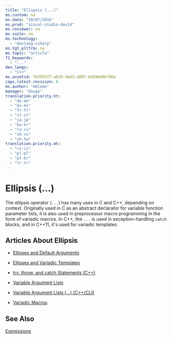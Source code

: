 ```yaml
---
title: "Ellipsis (...)"
ms.custom: na
ms.date: "10/07/2016"
ms.prod: "visual-studio-dev14"
ms.reviewer: na
ms.suite: na
ms.technology: 
  - "devlang-csharp"
ms.tgt_pltfrm: na
ms.topic: "article"
f1_keywords: 
  - "..."
dev_langs: 
  - "C++"
ms.assetid: 7b395577-a629-4b63-a09f-b429e09bf86a
caps.latest.revision: 6
ms.author: "mblome"
manager: "douge"
translation.priority.ht: 
  - "de-de"
  - "es-es"
  - "fr-fr"
  - "it-it"
  - "ja-jp"
  - "ko-kr"
  - "ru-ru"
  - "zh-cn"
  - "zh-tw"
translation.priority.mt: 
  - "cs-cz"
  - "pl-pl"
  - "pt-br"
  - "tr-tr"
---
```

# Ellipsis (...)
The ellipsis operator (`...`) has many uses in C and C++, depending on context. Originally used in C as an abstract declarator for variable function parameter lists, it is also used in preprocessor macro programming in the form of variadic macros. In C++, the `...` is used in exception-handling `catch` blocks, and in C++11, it's used for variadic templates.  
  
## Articles About Ellipsis  
  
-   [Ellipses and Default Arguments](../misc/ellipses-and-default-arguments.md)  
  
-   [Ellipses and Variadic Templates](../Topic/Ellipses%20and%20Variadic%20Templates.md)  
  
-   [try, throw, and catch Statements (C++)](../Topic/try,%20throw,%20and%20catch%20Statements%20\(C++\).md)  
  
-   [Variable Argument Lists](../misc/variable-argument-lists.md)  
  
-   [Variable Argument Lists (...) (C++/CLI)](../Topic/Variable%20Argument%20Lists%20\(...\)%20\(C++-CLI\).md)  
  
-   [Variadic Macros](../Topic/Variadic%20Macros.md)  
  
## See Also  
 [Expressions](../Topic/Expressions%20\(C++\).md)